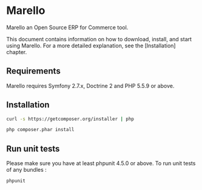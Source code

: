 Marello
========================

Marello an Open Source ERP for Commerce tool.

This document contains information on how to download, install, and start
using Marello. For a more detailed explanation, see the [Installation]
chapter.

Requirements
------------

Marello requires Symfony 2.7.x, Doctrine 2 and PHP 5.5.9 or above.

Installation
------------

```bash
curl -s https://getcomposer.org/installer | php

php composer.phar install
```

Run unit tests
--------------

Please make sure you have at least phpunit 4.5.0 or above.
To run unit tests of any bundles :

```bash
phpunit
```
